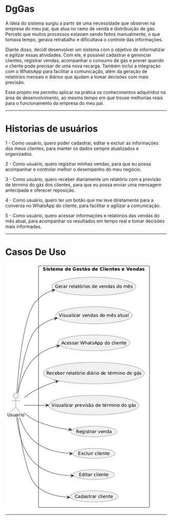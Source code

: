 # DgGas

A ideia do sistema surgiu a partir de uma necessidade que observei na empresa do meu pai, que atua no ramo de venda e distribuição de gás. Percebi que muitos processos estavam sendo feitos manualmente, o que tomava tempo, gerava retrabalho e dificultava o controle das informações.

Diante disso, decidi desenvolver um sistema com o objetivo de informatizar e agilizar essas atividades. Com ele, é possível cadastrar e gerenciar clientes, registrar vendas, acompanhar o consumo de gás e prever quando o cliente pode precisar de uma nova recarga. Também incluí a integração com o WhatsApp para facilitar a comunicação, além da geração de relatórios mensais e diários que ajudam a tomar decisões com mais precisão.

Esse projeto me permitiu aplicar na prática os conhecimentos adquiridos na área de desenvolvimento, ao mesmo tempo em que trouxe melhorias reais para o funcionamento da empresa do meu pai.

---
# Historias de usuários

1 - Como usuário, quero poder cadastrar, editar e excluir as informações dos meus clientes, para manter os dados sempre atualizados e organizados.

2 - Como usuário, quero registrar minhas vendas, para que eu possa acompanhar e controlar melhor o desempenho do meu negócio.

3 - Como usuário, quero receber diariamente um relatório com a previsão de término do gás dos clientes, para que eu possa enviar uma mensagem antecipada e oferecer reposição.

4 - Como usuário, quero ter um botão que me leve diretamente para a conversa no WhatsApp do cliente, para facilitar e agilizar a comunicação.

5 - Como usuário, quero acessar informações e relatórios das vendas do mês atual, para acompanhar os resultados em tempo real e tomar decisões mais informadas.

---
# Casos De Uso
<img src="./doc/UserCases.png"/>

---
